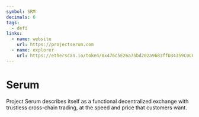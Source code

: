 ```yaml
---
symbol: SRM
decimals: 6
tags:
  - defi
links:
  - name: website
    url: https://projectserum.com
  - name: explorer
    url: https://etherscan.io/token/0x476c5E26a75bd202a9683ffD34359C0CC15be0fF
---
```


# Serum

Project Serum describes itself as a functional decentralized exchange with trustless cross-chain trading, at the speed and price that customers want.
